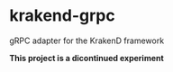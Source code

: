 # krakend-grpc
gRPC adapter for the KrakenD framework

**This project is a dicontinued experiment** 
